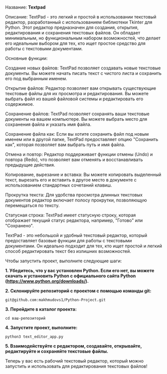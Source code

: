 Название: **Textpad**

Описание:
TextPad - это легкий и простой в использовании текстовый редактор, разработанный с использованием библиотеки Tkinter для Python. Этот редактор предназначен для создания, открытия, редактирования и сохранения текстовых файлов. Он обладает минимальным, но функциональным набором возможностей, что делает его идеальным выбором для тех, кто ищет простое средство для работы с текстовыми документами.

Основные функции:

Создание новых файлов: TextPad позволяет создавать новые текстовые документы. Вы можете начать писать текст с чистого листа и сохранить его под выбранным именем.

Открытие файлов: Редактор позволяет вам открывать существующие текстовые файлы для их просмотра и редактирования. Вы можете выбрать файл из вашей файловой системы и редактировать его содержимое.

Сохранение файлов: TextPad позволяет сохранять ваши текстовые документы на вашем компьютере. Вы можете выбрать место для сохранения файла и указать имя файла.

Сохранение файла как: Если вы хотите сохранить файл под новым именем или в другой папке, TextPad предоставляет опцию "Сохранить как", которая позволяет вам выбрать путь и имя файла.

Отмена и повтор: Редактор поддерживает функции отмены (Undo) и повтора (Redo), что позволяет вам отменять и восстанавливать предыдущие действия.

Копирование, вырезание и вставка: Вы можете копировать выделенный текст, вырезать его и вставить в другое место в документе с использованием стандартных сочетаний клавиш.

Прокрутка текста: Для удобства просмотра длинных текстовых документов редактор включает полосу прокрутки, позволяющую перемещаться по тексту.

Статусная строка: TextPad имеет статусную строку, которая отображает текущий статус редактора, например, "Готово" или "Сохранено".

TextPad - это небольшой и удобный текстовый редактор, который предоставляет базовые функции для работы с текстовыми документами. Он идеально подходит для тех, кто ищет простой и легкий способ редактировать текст без излишних возможностей.

Чтобы запустить проект, выполните следующие шаги:

**1. Убедитесь, что у вас установлен Python. Если его нет, вы можете скачать и установить Python с официального сайта Python (https://www.python.org/downloads/).**

**2. Склонируйте репозиторий с проектом с помощью команды git:**

`git@github.com:makhmudovs1/Python-Project.git`


**3. Перейдите в каталог проекта:**

`cd ваш-репозиторий`

**4. Запустите проект, выполните:**

`python3 text_editor_app.py`


**5. Взаимодействуйте с редактором, создавайте, открывайте, редактируйте и сохраняйте текстовые файлы.**

Теперь у вас есть рабочий текстовый редактор, который можно запустить и использовать для редактирования текстовых файлов!
